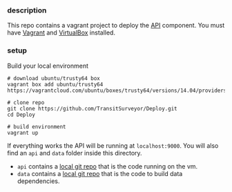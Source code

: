 ### description

This repo contains a vagrant project to deploy the
[API](https://github.com/TransitSurveyor/API) component. You must have
[Vagrant](https://docs.vagrantup.com/v2/installation/index.html) and
[VirtualBox](https://www.virtualbox.org/wiki/Linux_Downloads) installed.

### setup

Build your local environment

```
# download ubuntu/trusty64 box
vagrant box add ubuntu/trusty64 https://vagrantcloud.com/ubuntu/boxes/trusty64/versions/14.04/providers/virtualbox.box

# clone repo
git clone https://github.com/TransitSurveyor/Deploy.git
cd Deploy

# build environment
vagrant up
```

If everything works the API will be running at `localhost:9000`. You will also
find an `api` and `data` folder inside this directory.

+ `api` contains a [local git repo](https://github.com/TransitSurveyor/API)
that is the code running on the vm.
+ `data` contains a [local git repo](https://github.com/TransitSurveyor/Data)
that is the code to build data dependencies.
